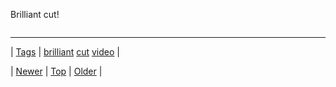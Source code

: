 <!--
title: Brilliant cut!
date: 2020-06-28T15:27:00.131Z
tags: brilliant, cut, video
-->


Brilliant cut!

<video controls="controls" autoplay="autoplay" src="http://www.youtube.com/watch?v=LQmbttoxUeE&sns=em" type="video/mp4" width="0" height="0"></video>

<!--BOTTOM-POST-NAVIGATION-->
---

| [Tags](tags.md) | [brilliant](tag-brilliant.md) [cut](tag-cut.md) [video](tag-video.md) |

| [Newer](152165976749.md) | [Top](index.md) | [Older](152286204470.md) |
